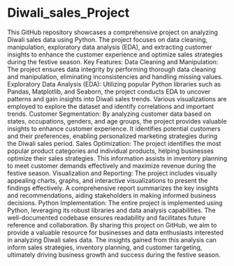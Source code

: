# Diwali_sales_Project
This GitHub repository showcases a comprehensive project on analyzing Diwali sales data using Python. The project focuses on data cleaning, manipulation, exploratory data analysis (EDA), and extracting customer insights to enhance the customer experience and optimize sales strategies during the festive season.
Key Features:
Data Cleaning and Manipulation: The project ensures data integrity by performing thorough data cleaning and manipulation, eliminating inconsistencies and handling missing values.
Exploratory Data Analysis (EDA): Utilizing popular Python libraries such as Pandas, Matplotlib, and Seaborn, the project conducts EDA to uncover patterns and gain insights into Diwali sales trends. Various visualizations are employed to explore the dataset and identify correlations and important trends.
Customer Segmentation: By analyzing customer data based on states, occupations, genders, and age groups, the project provides valuable insights to enhance customer experience. It identifies potential customers and their preferences, enabling personalized marketing strategies during the Diwali sales period.
Sales Optimization: The project identifies the most popular product categories and individual products, helping businesses optimize their sales strategies. This information assists in inventory planning to meet customer demands effectively and maximize revenue during the festive season.
Visualization and Reporting: The project includes visually appealing charts, graphs, and interactive visualizations to present the findings effectively. A comprehensive report summarizes the key insights and recommendations, aiding stakeholders in making informed business decisions.
Python Implementation: The entire project is implemented using Python, leveraging its robust libraries and data analysis capabilities. The well-documented codebase ensures readability and facilitates future reference and collaboration.
By sharing this project on GitHub, we aim to provide a valuable resource for businesses and data enthusiasts interested in analyzing Diwali sales data. The insights gained from this analysis can inform sales strategies, inventory planning, and customer targeting, ultimately driving business growth and success during the festive season.

